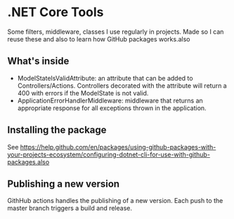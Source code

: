 ﻿# .NET Core Tools

Some filters, middleware, classes I use regularly in projects. Made so I can reuse these and also to learn how GitHub packages works.also

## What's inside

- ModelStateIsValidAttribute: an attribute that can be added to Controllers/Actions. Controllers decorated with the attribute will return a 400 with errors if the ModelState is not valid.
- ApplicationErrorHandlerMiddleware: middleware that returns an appropriate response for all exceptions thrown in the application.

## Installing the package

See https://help.github.com/en/packages/using-github-packages-with-your-projects-ecosystem/configuring-dotnet-cli-for-use-with-github-packages.also

## Publishing a new version

GithHub actions handles the publishing of a new version. Each push to the master branch triggers a build and release.
